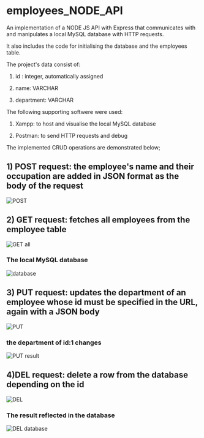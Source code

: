 # employees_NODE_API
An implementation of a NODE JS API with Express that communicates with and manipulates a local 
MySQL database with HTTP requests.

It also includes the code for initialising the database and the employees table.

The project's data consist of:

1) id : integer, automatically assigned

2) name: VARCHAR

3) department: VARCHAR

The following supporting softwere were used:

1) Xampp: to host and visualise the local MySQL database

2) Postman: to send HTTP requests and debug


The implemented CRUD operations are demonstrated below;



<h2>1) POST request: the employee's name and their occupation are added in JSON format as the body of the request</h2>

![POST](https://github.com/JohnSymeon/employees_NODE_API/assets/125981941/70bfc656-52ba-400d-8be1-d61a383195a3)

<h2>2) GET request: fetches all employees from the employee table</h2>

![GET all](https://github.com/JohnSymeon/employees_NODE_API/assets/125981941/55fa8523-36c9-4247-a239-252b83dd901a)

<h3>The local MySQL database</h3>

![database](https://github.com/JohnSymeon/employees_NODE_API/assets/125981941/ceeb8b93-8bed-4300-a026-94936154bc93)

<h2>3) PUT request: updates the department of an employee whose id must be specified in the URL, again with a JSON body</h2>

![PUT](https://github.com/JohnSymeon/employees_NODE_API/assets/125981941/65b03e51-dfee-4074-8054-f5e6572749a0)

<h3>the department of id:1 changes</h3>

![PUT result](https://github.com/JohnSymeon/employees_NODE_API/assets/125981941/14748405-32f6-45f5-b43f-eed05ec37c96)

<h2>4)DEL request: delete a row from the database depending on the id </h2>

![DEL](https://github.com/JohnSymeon/employees_NODE_API/assets/125981941/e3fe8f11-22e2-46eb-869d-67a58315e1ad)

<h3>The result reflected in the database</h3>

![DEL database](https://github.com/JohnSymeon/employees_NODE_API/assets/125981941/9808efd1-a82d-4222-be34-e77b81b27036)

